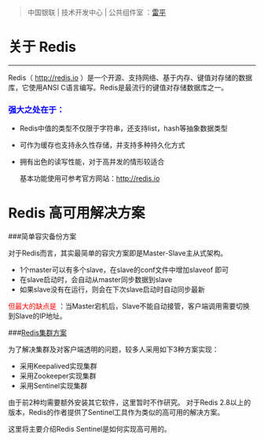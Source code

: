 > 中国银联 | 技术开发中心 | 公共组件室 ：[雷平](mailto:leiping@unionpay.com)


# 关于 Redis
-----------------

Redis（ http://redis.io ）是一个开源、支持网络、基于内存、键值对存储的数据库，它使用ANSI C语言编写。Redis是最流行的键值对存储数据库之一。

### <font color=blue>强大之处在于：</font>

- Redis中值的类型不仅限于字符串，还支持list，hash等抽象数据类型
- 可作为缓存也支持永久性存储，并支持多种持久化方式
- 拥有出色的读写性能，对于高并发的情形较适合


     基本功能使用可参考官方网站：http://redis.io


# Redis 高可用解决方案 ####

###简单容灾备份方案

对于Redis而言，其实最简单的容灾方案即是Master-Slave主从式架构。

 - 1个master可以有多个slave，在slave的conf文件中增加slaveof <masterip>  <masterport>即可
 - 在slave启动时，会自动从master同步数据到slave
 - 如果slave没有在运行，则会在下次slave启动时自动同步最新

<font color=red>但最大的缺点是</font> ：当Master宕机后，Slave不能自动接管，客户端调用需要切换到Slave的IP地址。

###[Redis集群方案](http://redis.io/topics/sentinel)

为了解决集群及对客户端透明的问题，较多人采用如下3种方案实现：

* 采用Keepalived实现集群
* 采用Zookeeper实现集群
* 采用Sentinel实现集群

由于前2种均需要额外安装其它软件，这里暂时不作研究。
对于Redis 2.8以上的版本，Redis的作者提供了Sentinel工具作为类似的高可用的解决方案。

这里将主要介绍Redis Sentinel是如何实现高可用的。




